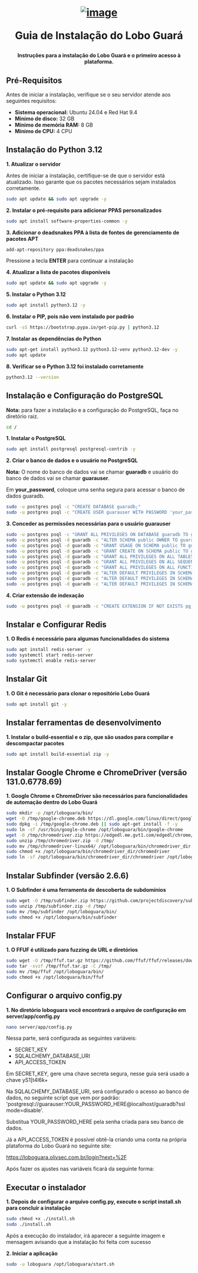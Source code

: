<h1 align="center">

[![image](https://github.com/user-attachments/assets/4dbb8107-d52f-4cb9-94f3-68310a4d98b2)](https://loboguara.app/docs/index.html)

Guia de Instalação do Lobo Guará

</h1>

<h4 align="center">

Instruções para a instalação do Lobo Guará e o primeiro acesso à plataforma.

</h4>

## Pré-Requisitos

Antes de iniciar a instalação, verifique se o seu servidor atende aos seguintes requisitos:

- **Sistema operacional:** Ubuntu 24.04 e Red Hat 9.4
- **Mínimo de disco:** 32 GB
- **Mínimo de memória RAM:** 8 GB
- **Mínimo de CPU:** 4 CPU


## Instalação do Python 3.12

**1. Atualizar o servidor**

Antes de iniciar a instalação, certifique-se de que o servidor está atualizado. Isso garante que os pacotes necessários sejam instalados corretamente.
```bash
sudo apt update && sudo apt upgrade -y
```

**2. Instalar o pré-requisito para adicionar PPAS personalizados**

```bash
sudo apt install software-properties-common -y
```

**3. Adicionar o deadsnakes PPA à lista de fontes de gerenciamento de pacotes APT**

```bash
add-apt-repository ppa:deadsnakes/ppa
```

Pressione a tecla **ENTER** para continuar a instalação


**4. Atualizar a lista de pacotes disponíveis**

```bash
sudo apt update && sudo apt upgrade -y
```

**5. Instalar o Python 3.12**

```bash
sudo apt install python3.12 -y
```

**6. Instalar o PIP, pois não vem instalado por padrão**

```bash
curl -sS https://bootstrap.pypa.io/get-pip.py | python3.12
```

**7. Instalar as dependências do Python**

```bash
sudo apt-get install python3.12 python3.12-venv python3.12-dev -y
sudo apt update
```

**8. Verificar se o Python 3.12 foi instalado corretamente**

```bash
python3.12 --version
```


## Instalação e Configuração do PostgreSQL

**Nota:** para fazer a instalação e a configuração do PostgreSQL, faça no diretório raiz.
```bash
cd /
```

**1. Instalar o PostgreSQL**

```bash
sudo apt install postgresql postgresql-contrib -y
```

**2. Criar o banco de dados e o usuário no PostgreSQL**

**Nota:** O nome do banco de dados vai se chamar **guaradb** e usuário do banco de dados vai se chamar **guarauser**.

Em **your_password**, coloque uma senha segura para acessar o banco de dados guaradb.

```bash
sudo -u postgres psql -c "CREATE DATABASE guaradb;"
sudo -u postgres psql -c "CREATE USER guarauser WITH PASSWORD 'your_password';"
```

**3. Conceder as permissões necessárias para o usuário guarauser**

```bash
sudo -u postgres psql -c "GRANT ALL PRIVILEGES ON DATABASE guaradb TO guarauser;" && \
sudo -u postgres psql -d guaradb -c "ALTER SCHEMA public OWNER TO guarauser;" && \
sudo -u postgres psql -d guaradb -c "GRANT USAGE ON SCHEMA public TO guarauser;" && \
sudo -u postgres psql -d guaradb -c "GRANT CREATE ON SCHEMA public TO guarauser;" && \
sudo -u postgres psql -d guaradb -c "GRANT ALL PRIVILEGES ON ALL TABLES IN SCHEMA public TO guarauser;" && \
sudo -u postgres psql -d guaradb -c "GRANT ALL PRIVILEGES ON ALL SEQUENCES IN SCHEMA public TO guarauser;" && \
sudo -u postgres psql -d guaradb -c "GRANT ALL PRIVILEGES ON ALL FUNCTIONS IN SCHEMA public TO guarauser;" && \
sudo -u postgres psql -d guaradb -c "ALTER DEFAULT PRIVILEGES IN SCHEMA public GRANT ALL ON TABLES TO guarauser;" && \
sudo -u postgres psql -d guaradb -c "ALTER DEFAULT PRIVILEGES IN SCHEMA public GRANT ALL ON SEQUENCES TO guarauser;" && \
sudo -u postgres psql -d guaradb -c "ALTER DEFAULT PRIVILEGES IN SCHEMA public GRANT ALL ON FUNCTIONS TO guarauser;"
```

**4. Criar extensão de indexação**

```bash
sudo -u postgres psql -d guaradb -c "CREATE EXTENSION IF NOT EXISTS pg_trgm;"
```


## Instalar e Configurar Redis

**1. O Redis é necessário para algumas funcionalidades do sistema**

```bash
sudo apt install redis-server -y
sudo systemctl start redis-server
sudo systemctl enable redis-server
```


## Instalar Git

**1. O Git é necessário para clonar o repositório Lobo Guará**

```bash
sudo apt install git -y
```

## Instalar ferramentas de desenvolvimento

**1. Instalar o build-essential e o zip, que são usados para compilar e descompactar pacotes**

```bash
sudo apt install build-essential zip -y
```

## Instalar Google Chrome e ChromeDriver (versão 131.0.6778.69)

**1. Google Chrome e ChromeDriver são necessários para funcionalidades de automação dentro do Lobo Guará**

```bash
sudo mkdir -p /opt/loboguara/bin/
wget -O /tmp/google-chrome.deb https://dl.google.com/linux/direct/google-chrome-stable_current_amd64.deb
sudo dpkg -i /tmp/google-chrome.deb || sudo apt-get install -f -y
sudo ln -sf /usr/bin/google-chrome /opt/loboguara/bin/google-chrome
wget -O /tmp/chromedriver.zip https://edgedl.me.gvt1.com/edgedl/chrome/chrome-for-testing/131.0.6778.69/linux64/chromedriver-linux64.zip
sudo unzip /tmp/chromedriver.zip -d /tmp/
sudo mv /tmp/chromedriver-linux64/ /opt/loboguara/bin/chromedriver_dir
sudo chmod +x /opt/loboguara/bin/chromedriver_dir/chromedriver
sudo ln -sf /opt/loboguara/bin/chromedriver_dir/chromedriver /opt/loboguara/bin/chromedriver
```

## Instalar Subfinder (versão 2.6.6)

**1. O Subfinder é uma ferramenta de descoberta de subdomínios**

```bash
sudo wget -O /tmp/subfinder.zip https://github.com/projectdiscovery/subfinder/releases/download/v2.6.6/subfinder_2.6.6_linux_amd64.zip
sudo unzip /tmp/subfinder.zip -d /tmp/
sudo mv /tmp/subfinder /opt/loboguara/bin/
sudo chmod +x /opt/loboguara/bin/subfinder
```

## Instalar FFUF

**1. O FFUF é utilizado para fuzzing de URL e diretórios**

```bash
sudo wget -O /tmp/ffuf.tar.gz https://github.com/ffuf/ffuf/releases/download/v2.0.0/ffuf_2.0.0_linux_amd64.tar.gz
sudo tar -xvzf /tmp/ffuf.tar.gz -C /tmp/
sudo mv /tmp/ffuf /opt/loboguara/bin/
sudo chmod +x /opt/loboguara/bin/ffuf
```

## Configurar o arquivo config.py

**1. No diretório loboguara você encontrará o arquivo de configuração em server/app/config.py**

```bash
nano server/app/config.py
```

Nessa parte, será configurada as seguintes variáveis:

- SECRET_KEY
- SQLALCHEMY_DATABASE_URI
- API_ACCESS_TOKEN

Em SECRET_KEY, gere uma chave secreta segura, nesse guia será usado a chave yS1[t4l6k+

Na SQLALCHEMY_DATABASE_URI, será configurado o acesso ao banco de dados, no seguinte script que vem por padrão:
'postgresql://guarauser:YOUR_PASSWORD_HERE@localhost/guaradb?ssl mode=disable'.

Substitua YOUR_PASSWORD_HERE pela senha criada para seu banco de dados.

Já a API_ACCESS_TOKEN é possível obtê-la criando uma conta na própria plataforma do Lobo Guará no seguinte site:

https://loboguara.olivsec.com.br/login?next=%2F

Após fazer os ajustes nas variáveis ficará da seguinte forma:


## Executar o instalador

**1. Depois de configurar o arquivo config.py, execute o script install.sh para concluir a instalação**

```bash
sudo chmod +x ./install.sh
sudo ./install.sh
```

Após a execução do instalador, irá aparecer a seguinte imagem e mensagem avisando que a instalação foi feita com sucesso


**2. Iniciar a aplicação**

```bash
sudo -u loboguara /opt/loboguara/start.sh
```




















